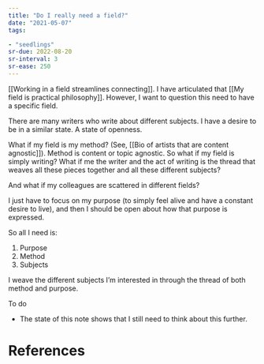 ```yaml
---
title: "Do I really need a field?"
date: "2021-05-07"
tags:

- "seedlings"
sr-due: 2022-08-20
sr-interval: 3
sr-ease: 250
---
```


[[Working in a field streamlines connecting]]. I have articulated that [[My field is practical philosophy]]. However, I want to question this need to have a specific field.

There are many writers who write about different subjects. I have a desire to be in a similar state. A state of openness.

What if my field is my method? (See, [[Bio of artists that are content agnostic]]). Method is content or topic agnostic. So what if my field is simply writing? What if me the writer and the act of writing is the thread that weaves all these pieces together and all these different subjects?

And what if my colleagues are scattered in different fields?

I just have to focus on my purpose (to simply feel alive and have a constant desire to live), and then I should be open about how that purpose is expressed.

So all I need is:

1. Purpose
2. Method
3. Subjects

I weave the different subjects I’m interested in through the thread of both method and purpose.

To do

- The state of this note shows that I still need to think about this further.

# References


